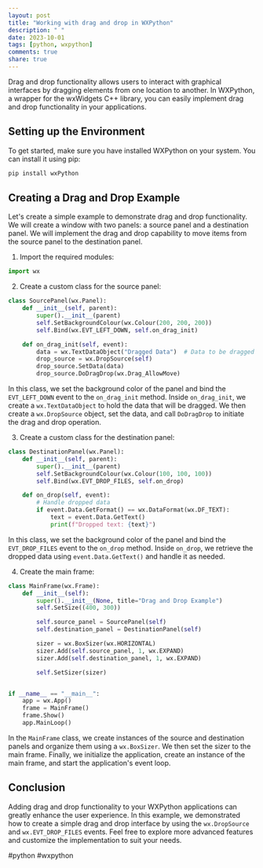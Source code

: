 ```yaml
---
layout: post
title: "Working with drag and drop in WXPython"
description: " "
date: 2023-10-01
tags: [python, wxpython]
comments: true
share: true
---
```


Drag and drop functionality allows users to interact with graphical interfaces by dragging elements from one location to another. In WXPython, a wrapper for the wxWidgets C++ library, you can easily implement drag and drop functionality in your applications.

## Setting up the Environment

To get started, make sure you have installed WXPython on your system. You can install it using pip:

```python
pip install wxPython
```

## Creating a Drag and Drop Example

Let's create a simple example to demonstrate drag and drop functionality. We will create a window with two panels: a source panel and a destination panel. We will implement the drag and drop capability to move items from the source panel to the destination panel.

1. Import the required modules:

```python
import wx
```

2. Create a custom class for the source panel:

```python
class SourcePanel(wx.Panel):
    def __init__(self, parent):
        super().__init__(parent)
        self.SetBackgroundColour(wx.Colour(200, 200, 200))
        self.Bind(wx.EVT_LEFT_DOWN, self.on_drag_init)

    def on_drag_init(self, event):
        data = wx.TextDataObject("Dragged Data")  # Data to be dragged
        drop_source = wx.DropSource(self)
        drop_source.SetData(data)
        drop_source.DoDragDrop(wx.Drag_AllowMove)
```

In this class, we set the background color of the panel and bind the `EVT_LEFT_DOWN` event to the `on_drag_init` method. Inside `on_drag_init`, we create a `wx.TextDataObject` to hold the data that will be dragged. We then create a `wx.DropSource` object, set the data, and call `DoDragDrop` to initiate the drag and drop operation.

3. Create a custom class for the destination panel:

```python
class DestinationPanel(wx.Panel):
    def __init__(self, parent):
        super().__init__(parent)
        self.SetBackgroundColour(wx.Colour(100, 100, 100))
        self.Bind(wx.EVT_DROP_FILES, self.on_drop)

    def on_drop(self, event):
        # Handle dropped data
        if event.Data.GetFormat() == wx.DataFormat(wx.DF_TEXT):
            text = event.Data.GetText()
            print(f"Dropped text: {text}")
```

In this class, we set the background color of the panel and bind the `EVT_DROP_FILES` event to the `on_drop` method. Inside `on_drop`, we retrieve the dropped data using `event.Data.GetText()` and handle it as needed.

4. Create the main frame:

```python
class MainFrame(wx.Frame):
    def __init__(self):
        super().__init__(None, title="Drag and Drop Example")
        self.SetSize((400, 300))

        self.source_panel = SourcePanel(self)
        self.destination_panel = DestinationPanel(self)

        sizer = wx.BoxSizer(wx.HORIZONTAL)
        sizer.Add(self.source_panel, 1, wx.EXPAND)
        sizer.Add(self.destination_panel, 1, wx.EXPAND)

        self.SetSizer(sizer)


if __name__ == "__main__":
    app = wx.App()
    frame = MainFrame()
    frame.Show()
    app.MainLoop()
```

In the `MainFrame` class, we create instances of the source and destination panels and organize them using a `wx.BoxSizer`. We then set the sizer to the main frame. Finally, we initialize the application, create an instance of the main frame, and start the application's event loop.

## Conclusion

Adding drag and drop functionality to your WXPython applications can greatly enhance the user experience. In this example, we demonstrated how to create a simple drag and drop interface by using the `wx.DropSource` and `wx.EVT_DROP_FILES` events. Feel free to explore more advanced features and customize the implementation to suit your needs.

#python #wxpython